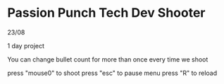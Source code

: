 # Passion Punch Tech Dev Shooter
23/08

1 day project

You can change bullet count for more than once every time we shoot

press "mouse0" to shoot
press "esc" to pause menu
press "R" to reload
